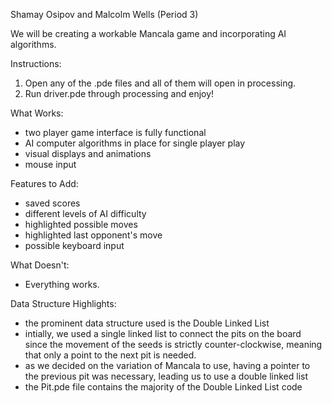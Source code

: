 Shamay Osipov and Malcolm Wells (Period 3)

We will be creating a workable Mancala game and incorporating AI algorithms.

Instructions:
1. Open any of the .pde files and all of them will open in processing.
2. Run driver.pde through processing and enjoy!

What Works:
- two player game interface is fully functional
- AI computer algorithms in place for single player play
- visual displays and animations
- mouse input

Features to Add:
- saved scores
- different levels of AI difficulty
- highlighted possible moves
- highlighted last opponent's move
- possible keyboard input

What Doesn't:
- Everything works.

Data Structure Highlights:
- the prominent data structure used is the Double Linked List
- intially, we used a single linked list to connect the pits on the board since the movement of the seeds is strictly counter-clockwise, meaning that only a point to the next pit is needed.
- as we decided on the variation of Mancala to use, having a pointer to the previous pit was necessary, leading us to use a double linked list
- the Pit.pde file contains the majority of the Double Linked List code
